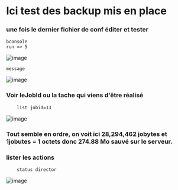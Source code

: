 # Ici test des backup mis en place

### une fois le dernier fichier de conf éditer et tester 
    bconsole 
    run => 5
  ![image](https://github.com/user-attachments/assets/e79288b4-a0ef-4d55-9b54-bf7cbae94515)

    message
![image](https://github.com/user-attachments/assets/7c8ed369-0211-4870-81ec-a49ce38523ae)

### Voir leJobId ou la tache qui viens d'être réalisé
        list jobid=13


![image](https://github.com/user-attachments/assets/2bf821f6-267b-4bfd-894f-06d856c67f57)

### Tout semble en ordre, on voit ici 28,294,462 jobytes et 1jobutes = 1 octets donc 274.88 Mo sauvé sur le serveur.

### lister les actions
        status director
![image](https://github.com/user-attachments/assets/52ccbc41-a1de-4b59-a033-c275e4a86fc2)

        

